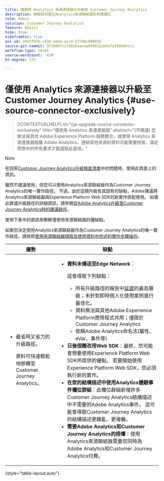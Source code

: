 ```yaml
---
title: 僅使用 Analytics 來源連接器以升級至 Customer Journey Analytics
description: 瞭解如何建立Analytics來源聯結器和對應欄位
role: Admin
solution: Customer Journey Analytics
feature: Basics
hide: true
hidefromtoc: true
exl-id: 34e5f97b-c936-4de6-acc9-5774bc908655
source-git-commit: 971600fcc7d8a5aac4ad39812ab4a7af69d45ccc
workflow-type: tm+mt
source-wordcount: '414'
ht-degree: 17%

---
```


# 僅使用 Analytics 來源連接器以升級至 Customer Journey Analytics {#use-source-connector-exclusively}

<!-- markdownlint-disable MD034 -->

>[!CONTEXTUALHELP]
>id="cja-upgrade-source-connector-exclusively"
>title="僅使用 Analytics 來源連接器"
>abstract="(不建議) 您無法與其他 Adobe Experience Platform 服務整合，或使用 Analytics 來源連接器脫離 Adobe Analytics。連結其他來源的資料可能需要拼接。滿足問卷中的所有要求才能選取此選項。"

<!-- markdownlint-enable MD034 -->

>[!NOTE]
> 
>在回答[Customer Journey Analytics升級檢查清單](https://gigazelle.github.io/cja-ttv/)中的問題時，使用此頁面上的資訊。

雖然不建議使用，但您可以使用Analytics來源聯結器作為Customer Journey Analytics的唯一實作路徑。 不過，由於這類升級有其固有的缺點，Adobe建議將Analytics來源聯結器與Experience Platform Web SDK的新實作搭配使用。 如需此建議升級路徑的詳細資訊，請參閱[從Adobe Analytics升級至Customer Journey Analytics時的建議路徑](/help/getting-started/cja-upgrade/cja-upgrade-recommendations.md)。

使用下表中的資訊來瞭解僅使用來源聯結器的優缺點。

如果您決定使用Analytics來源聯結器作為Customer Journey Analytics的唯一實作路徑，請依照[使用來源聯結器擷取及使用資料中所述的實作步驟操作](/help/data-ingestion/sources.md)。

| 優勢 | 缺點 |
|----------|---------|
| <ul><li>最省時又省力的升級路徑。 <p>資料可快速輕鬆地移轉至Customer Journey Analytics。</p></li></ul> | <ul><li>**資料未傳送至Edge Network**： <p>這會導致下列缺點：</p><ul><li>所有升級路徑的報告中[延遲](/help/technotes/guardrails.md#latencies)的最高層級；未針對即時個人化使用案例進行最佳化。</li><li>資料無法與其他Adobe Experience Platform應用程式共用；僅限於Customer Journey Analytics</li><li>依賴Adobe Analytics命名法(屬性、eVar、事件等)</li></ul><li>**日後很難改用Web SDK**：最終，您可能會想要使用Experience Platform Web SDK所提供的優點。 若要開始使用Experience Platform Web SDK，您必須執行新的實作。</li><li>**在您的結構描述中使用Analytics體驗事件欄位群組**：此欄位群組新增許多Customer Journey Analytics結構描述中不需要的Adobe Analytics事件。  這可能會導致Customer Journey Analytics的結構描述更雜亂、更複雜。</li><li>**需要Adobe Analytics和Customer Journey Analytics的授權**：使用Analytics來源聯結器需要您同時為Adobe Analytics和Customer Journey Analytics付費。</li></ul> |

{style="table-layout:auto"}
